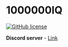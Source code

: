 # 1000000IQ

<a href="https://github.com/GiDeON2000/1000000IQ/blob/main/LICENSE"><img alt="GitHub license" src="https://img.shields.io/github/license/GiDeON2000/1000000IQ"></a>


<b>Discord server</b> - <a href="https://discord.gg/xcakSfRScP">Link</a>

